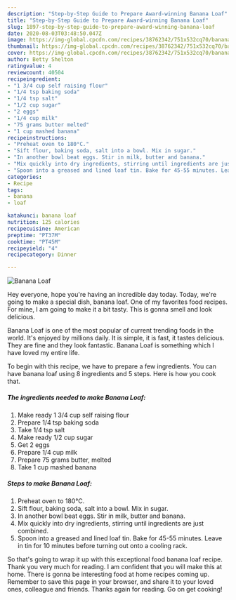 ```yaml
---
description: "Step-by-Step Guide to Prepare Award-winning Banana Loaf"
title: "Step-by-Step Guide to Prepare Award-winning Banana Loaf"
slug: 1897-step-by-step-guide-to-prepare-award-winning-banana-loaf
date: 2020-08-03T03:48:50.047Z
image: https://img-global.cpcdn.com/recipes/38762342/751x532cq70/banana-loaf-recipe-main-photo.jpg
thumbnail: https://img-global.cpcdn.com/recipes/38762342/751x532cq70/banana-loaf-recipe-main-photo.jpg
cover: https://img-global.cpcdn.com/recipes/38762342/751x532cq70/banana-loaf-recipe-main-photo.jpg
author: Betty Shelton
ratingvalue: 4
reviewcount: 40504
recipeingredient:
- "1 3/4 cup self raising flour"
- "1/4 tsp baking soda"
- "1/4 tsp salt"
- "1/2 cup sugar"
- "2 eggs"
- "1/4 cup milk"
- "75 grams butter melted"
- "1 cup mashed banana"
recipeinstructions:
- "Preheat oven to 180°C."
- "Sift flour, baking soda, salt into a bowl. Mix in sugar."
- "In another bowl beat eggs. Stir in milk, butter and banana."
- "Mix quickly into dry ingredients, stirring until ingredients are just combined."
- "Spoon into a greased and lined loaf tin. Bake for 45-55 minutes. Leave in tin for 10 minutes before turning out onto a cooling rack."
categories:
- Recipe
tags:
- banana
- loaf

katakunci: banana loaf 
nutrition: 125 calories
recipecuisine: American
preptime: "PT37M"
cooktime: "PT45M"
recipeyield: "4"
recipecategory: Dinner

---
```



![Banana Loaf](https://img-global.cpcdn.com/recipes/38762342/751x532cq70/banana-loaf-recipe-main-photo.jpg)

Hey everyone, hope you're having an incredible day today. Today, we're going to make a special dish, banana loaf. One of my favorites food recipes. For mine, I am going to make it a bit tasty. This is gonna smell and look delicious.

Banana Loaf is one of the most popular of current trending foods in the world. It's enjoyed by millions daily. It is simple, it is fast, it tastes delicious. They are fine and they look fantastic. Banana Loaf is something which I have loved my entire life.




To begin with this recipe, we have to prepare a few ingredients. You can have banana loaf using 8 ingredients and 5 steps. Here is how you cook that.

<!--inarticleads1-->

##### The ingredients needed to make Banana Loaf:

1. Make ready 1 3/4 cup self raising flour
1. Prepare 1/4 tsp baking soda
1. Take 1/4 tsp salt
1. Make ready 1/2 cup sugar
1. Get 2 eggs
1. Prepare 1/4 cup milk
1. Prepare 75 grams butter, melted
1. Take 1 cup mashed banana




<!--inarticleads2-->

##### Steps to make Banana Loaf:

1. Preheat oven to 180°C.
1. Sift flour, baking soda, salt into a bowl. Mix in sugar.
1. In another bowl beat eggs. Stir in milk, butter and banana.
1. Mix quickly into dry ingredients, stirring until ingredients are just combined.
1. Spoon into a greased and lined loaf tin. Bake for 45-55 minutes. Leave in tin for 10 minutes before turning out onto a cooling rack.




So that's going to wrap it up with this exceptional food banana loaf recipe. Thank you very much for reading. I am confident that you will make this at home. There is gonna be interesting food at home recipes coming up. Remember to save this page in your browser, and share it to your loved ones, colleague and friends. Thanks again for reading. Go on get cooking!
